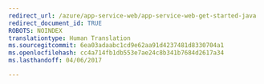 ```yaml
---
redirect_url: /azure/app-service-web/app-service-web-get-started-java
redirect_document_id: TRUE
ROBOTS: NOINDEX
translationtype: Human Translation
ms.sourcegitcommit: 6ea03adaabc1cd9e62aa91d4237481d8330704a1
ms.openlocfilehash: cc4a714fb1db553e7ae24c8b341b7684d2617a34
ms.lasthandoff: 04/06/2017

---
```


